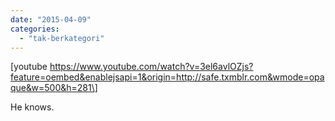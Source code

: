 ```yaml
---
date: "2015-04-09"
categories: 
  - "tak-berkategori"
---
```


\[youtube https://www.youtube.com/watch?v=3el6avlOZjs?feature=oembed&enablejsapi=1&origin=http://safe.txmblr.com&wmode=opaque&w=500&h=281\]

He knows.
